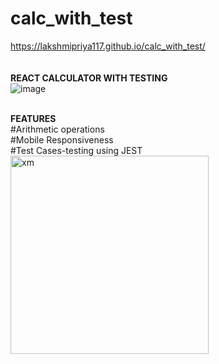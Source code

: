 # calc_with_test
https://lakshmipriya117.github.io/calc_with_test/<br/>
<br/>
<br/>
<b>REACT CALCULATOR WITH TESTING</B><BR/>
![image](https://user-images.githubusercontent.com/36601848/184528482-9e380948-e9aa-4d91-9827-f51d51b4becd.png)


<BR/>
<B>FEATURES</B><br/>
#Arithmetic operations<br/>
#Mobile Responsiveness<br/>
#Test Cases-testing using JEST</br/>

<img width="317" alt="xm" src="https://user-images.githubusercontent.com/36601848/184540443-88e79ea1-d6e3-404f-b6b6-d153e1c48bde.png">


